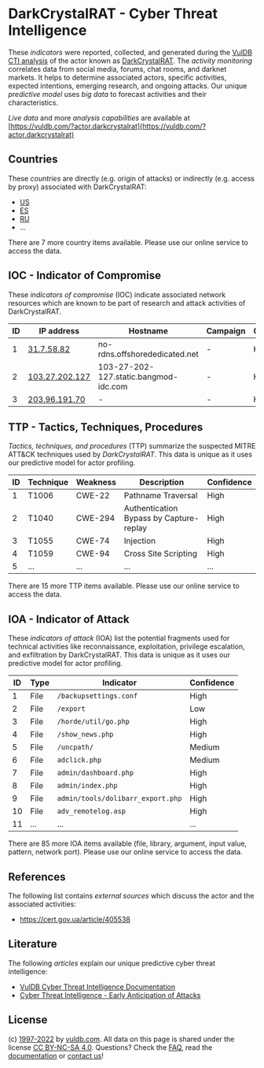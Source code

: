 # DarkCrystalRAT - Cyber Threat Intelligence

These _indicators_ were reported, collected, and generated during the [VulDB CTI analysis](https://vuldb.com/?kb.cti) of the actor known as [DarkCrystalRAT](https://vuldb.com/?actor.darkcrystalrat). The _activity monitoring_ correlates data from social media, forums, chat rooms, and darknet markets. It helps to determine associated actors, specific activities, expected intentions, emerging research, and ongoing attacks. Our unique _predictive model_ uses _big data_ to forecast activities and their characteristics.

_Live data_ and more _analysis capabilities_ are available at [https://vuldb.com/?actor.darkcrystalrat](https://vuldb.com/?actor.darkcrystalrat)

## Countries

These _countries_ are directly (e.g. origin of attacks) or indirectly (e.g. access by proxy) associated with DarkCrystalRAT:

* [US](https://vuldb.com/?country.us)
* [ES](https://vuldb.com/?country.es)
* [RU](https://vuldb.com/?country.ru)
* ...

There are 7 more country items available. Please use our online service to access the data.

## IOC - Indicator of Compromise

These _indicators of compromise_ (IOC) indicate associated network resources which are known to be part of research and attack activities of DarkCrystalRAT.

ID | IP address | Hostname | Campaign | Confidence
-- | ---------- | -------- | -------- | ----------
1 | [31.7.58.82](https://vuldb.com/?ip.31.7.58.82) | no-rdns.offshorededicated.net | - | High
2 | [103.27.202.127](https://vuldb.com/?ip.103.27.202.127) | 103-27-202-127.static.bangmod-idc.com | - | High
3 | [203.96.191.70](https://vuldb.com/?ip.203.96.191.70) | - | - | High

## TTP - Tactics, Techniques, Procedures

_Tactics, techniques, and procedures_ (TTP) summarize the suspected MITRE ATT&CK techniques used by _DarkCrystalRAT_. This data is unique as it uses our predictive model for actor profiling.

ID | Technique | Weakness | Description | Confidence
-- | --------- | -------- | ----------- | ----------
1 | T1006 | CWE-22 | Pathname Traversal | High
2 | T1040 | CWE-294 | Authentication Bypass by Capture-replay | High
3 | T1055 | CWE-74 | Injection | High
4 | T1059 | CWE-94 | Cross Site Scripting | High
5 | ... | ... | ... | ...

There are 15 more TTP items available. Please use our online service to access the data.

## IOA - Indicator of Attack

These _indicators of attack_ (IOA) list the potential fragments used for technical activities like reconnaissance, exploitation, privilege escalation, and exfiltration by DarkCrystalRAT. This data is unique as it uses our predictive model for actor profiling.

ID | Type | Indicator | Confidence
-- | ---- | --------- | ----------
1 | File | `/backupsettings.conf` | High
2 | File | `/export` | Low
3 | File | `/horde/util/go.php` | High
4 | File | `/show_news.php` | High
5 | File | `/uncpath/` | Medium
6 | File | `adclick.php` | Medium
7 | File | `admin/dashboard.php` | High
8 | File | `admin/index.php` | High
9 | File | `admin/tools/dolibarr_export.php` | High
10 | File | `adv_remotelog.asp` | High
11 | ... | ... | ...

There are 85 more IOA items available (file, library, argument, input value, pattern, network port). Please use our online service to access the data.

## References

The following list contains _external sources_ which discuss the actor and the associated activities:

* https://cert.gov.ua/article/405538

## Literature

The following _articles_ explain our unique predictive cyber threat intelligence:

* [VulDB Cyber Threat Intelligence Documentation](https://vuldb.com/?kb.cti)
* [Cyber Threat Intelligence - Early Anticipation of Attacks](https://www.scip.ch/en/?labs.20201022)

## License

(c) [1997-2022](https://vuldb.com/?kb.changelog) by [vuldb.com](https://vuldb.com/?kb.about). All data on this page is shared under the license [CC BY-NC-SA 4.0](https://creativecommons.org/licenses/by-nc-sa/4.0/). Questions? Check the [FAQ](https://vuldb.com/?kb.faq), read the [documentation](https://vuldb.com/?kb) or [contact us](https://vuldb.com/?contact)!
